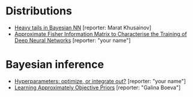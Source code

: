 # Distributions
* [Heavy tails in Bayesian NN](http://bayesiandeeplearning.org/2018/papers/64.pdf) [reporter: Marat Khusainov]
* [Approximate Fisher Information Matrix to Characterise the Training of Deep Neural Networks](https://arxiv.org/pdf/1810.06767.pdf) [reporter: "your name"]

# Bayesian inference
* [Hyperparameters: optimize, or integrate out?](http://www.inference.org.uk/mackay/abstracts/alpha.html) [reporter: "your name"]
* [Learning Approximately Objective Priors](https://arxiv.org/pdf/1704.01168.pdf) [reporter: "Galina Boeva"]

